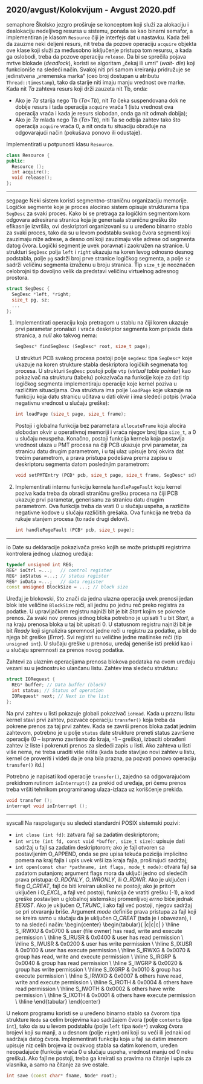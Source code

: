 2020/avgust/Kolokvijum - Avgust 2020.pdf
--------------------------------------------------------------------------------
semaphore
Školsko jezgro proširuje se konceptom koji služi za alokaciju i dealokaciju nedeljivog resursa
u sistemu,  ponaša se kao binarni semafor,  a implementiran je klasom `Resource` čiji je
interfejs dat u nastavku. Kada želi da zauzme neki deljeni resurs, nit treba da pozove operaciju
`acquire` objekta ove klase koji služi za međusobno isključenje pristupa tom resursu, a kada
ga oslobodi, treba da pozove operaciju `release`.
Da bi se sprečila pojava mrtve blokade (*deadlock*), koristi se algoritam „čekaj ili umri“ (*wait-
die*)  koji funkcioniše na sledeći način.  Svakoj niti pri samom kreiranju pridružuje se
jedinstvena „vremenska marka“ (ceo broj dostupan u atributu `Thread::timestamp`), tako da
starije niti imaju manju vrednost ove marke. Kada nit *Ta* zahteva resurs koji drži zauzeta nit
Tb, onda:

- Ako je *Ta* starija nego Tb (*Ta*<*Tb*),  nit *Ta* čeka suspendovana dok ne dobije resurs i tada operacija `acquire` vraća 1 (istu vrednost ova operacija vraća i kada je resurs slobodan, onda ga nit odmah dobija);
- Ako je *Ta* mlađa nego *Tb* (*Ta*>*Tb*), niti Ta se odbija zahtev tako što operacija `acquire` vraća 0, a nit onda tu situaciju obrađuje na odgovarajući način (pokušava ponovo ili odustaje).

Implementirati u potpunosti klasu `Resource`.
```cpp
class Resource {
public:
  Resource ();
  int acquire();
  void release();
};
```

--------------------------------------------------------------------------------
segpage
Neki sistem koristi segmentno-straničnu organizaciju memorije. Logičke segmente koje je
proces alocirao sistem opisuje strukturama tipa `SegDesc` za svaki proces. Kako bi se pretraga
za logičkim segmentom kom odgovara adresirana stranica koja je generisala straničnu grešku
što efikasnije izvršila,  ovi deskriptori organizovani su u uređeno binarno stablo za svaki
proces, tako da su u levom podstablu svakog čvora segmenti koji zauzimaju niže adrese, a
desno oni koji zauzimaju više adrese od segmenta datog čvora. Logički segment je uvek
poravnat i zaokružen na stranice. U strukturi `SegDesc` polja `left` i `right` ukazuju na koren
levog odnosno desnog podstabla, polje `pg` sadrži broj prve stranice logičkog segmenta, a polje
`sz` sadrži veličinu segmenta izraženu u broju stranica. Tip `size_t` je neoznačen celobrojni tip
dovoljno velik da predstavi veličinu virtuelnog adresnog prostora.
```cpp
struct SegDesc {
  SegDesc *left, *right;
  size_t pg, sz;
  ...
};
```

1. Implementirati operaciju koja pretragom u stablu na čiji koren ukazuje prvi parametar pronalazi i vraća deskriptor segmenta kom pripada data stranica, a *null* ako takvog nema:
   ```cpp
   SegDesc* findSegDesc (SegDesc* root, size_t page);
   ```
   U strukturi PCB svakog procesa postoji polje `segdesc` tipa `SegDesc*` koje ukazuje na koren
strukture stabla deskriptora logičkih segmenata tog procesa. U strukturi `SegDesc` postoji polje
`vtp` (*virtual table pointer*) kao pokazivač na strukturu (tabelu) pokazivača na funkcije koje za
dati tip logičkog segmenta implementiraju operacije koje kernel poziva u različitim
situacijama.  Ova struktura ima polje `loadPage` koje ukazuje na funkciju koja datu stranicu
učitava u dati okvir i ima sledeći potpis (vraća negativnu vrednost u slučaju greške):
   ```cpp
   int loadPage (size_t page, size_t frame);
   ```

   Postoji i globalna funkcija bez parametara `allocateFrame` koja alocira slobodan okvir u
operativnoj memoriji i vraća njegov broj tipa `size_t`, a 0 u slučaju neuspeha. Konačno,
postoji funkcija kernela koja postavlja vrednost ulaza u PMT procesa na čiji PCB ukazuje prvi
parametar, za stranicu datu drugim parametrom, i u taj ulaz upisuje broj okvira dat trećim
parametrom,  a prava pristupa podešava prema zapisu u deskriptoru segmenta datom
poslednjim parametrom:
   ```cpp
   void setPMTEntry (PCB* pcb, size_t page, size_t frame, SegDesc* sd);
   ```
2. Implementirati internu funkciju kernela `handlePageFault` koju kernel poziva kada
treba da obradi straničnu grešku procesa na čiji PCB ukazuje prvi parametar, generisanu za
stranicu datu drugim parametrom.  Ova funkcija treba da vrati 0 u slučaju uspeha, a različite
negativne kodove u slučaju različitih grešaka.  Ova funkcija ne treba da rukuje stanjem
procesa (to rade drugi delovi).
   ```cpp
   int handlePageFault (PCB* pcb, size_t page);
   ```

--------------------------------------------------------------------------------
io
Date su deklaracije pokazivača preko kojih se može pristupiti registrima kontrolera jednog
ulaznog uređaja:
```cpp
typedef unsigned int REG;
REG* ioCtrl =...;   // control register
REG* ioStatus =...; // status register
REG* ioData =...;   // data register
const unsigned BlockSize = ...; // block size
```
Uređaj je blokovski, što znači da jedna ulazna operacija uvek prenosi jedan blok iste veličine
`BlockSize` reči, ali jednu po jednu reč preko registra za podatke. U upravljačkom registru
najniži bit je bit *Start* kojim se pokreće prenos. Za svaki nov prenos jednog bloka potrebno je
upisati 1 u bit *Start*, a na kraju prenosa bloka u taj bit upisati 0. U statusnom registru najniži
bit je bit *Ready* koji signalizira spremnost jedne reči u registru za podatke, a bit do njega bit
greške (*Error*).  Svi registri su veličine jedne mašinske reči (tip `unsigned int`). U slučaju
greške u prenosu, uređaj generiše isti prekid kao i u slučaju spremnosti za prenos novog
podatka.

Zahtevi za ulaznim operacijama prenosa blokova podataka na ovom uređaju vezani su u
jednostruko ulančanu listu. Zahtev ima sledeću strukturu:
```cpp
struct IORequest {
  REG* buffer; // Data buffer (block)
  int status; // Status of operation
  IORequest* next; // Next in the list
};
```
Na prvi zahtev u listi pokazuje globali pokazivač `ioHead`.  Kada u praznu listu kernel stavi
prvi zahtev, pozvaće operaciju `transfer()` koja treba da pokrene prenos za taj prvi zahtev.
Kada se završi prenos bloka zadat jednim zahtevom, potrebno je u polje `status` date strukture
preneti status završene operacije (0 – ispravno završeno do kraja, -1 – greška),  izbaciti
obrađeni zahtev iz liste i pokrenuti prenos za sledeći zapis u listi. Ako zahteva u listi više
nema, ne treba uraditi više ništa (kada bude stavljao novi zahtev u listu, kernel će proveriti i
videti da je ona bila prazna, pa pozvati ponovo operaciju `transfer()` itd.)

Potrebno je napisati kod operacije `transfer()`,  zajedno sa odgovarajućom prekidnom
rutinom `ioInterrupt()` za prekid od uređaja,  pri čemu prenos treba vršiti tehnikom
programiranog ulaza-izlaza uz korišćenje prekida.
```cpp
void transfer ();
interrupt void ioInterrupt ();
```

--------------------------------------------------------------------------------
syscall
Na raspolaganju su sledeći standardni POSIX sistemski pozivi:

- `int close (int fd)`: zatvara fajl sa zadatim deskriptorom;
- `int write (int fd, const void *buffer, size_t size)`: upisuje dati sadržaj u fajl sa zadatim deskriptorom; ako je fajl otvoren sa postavljenim O_APPEND, onda se pre upisa tekuća pozicija implicitno pomera na kraj fajla i upis uvek vrši iza kraja fajla, proširujući sadržaj;
- `int open(const char *pathname, int flags, mode_t mode)`: otvara fajl sa zadatom putanjom; argument flags mora da uključi jedno od sledećih prava pristupa: *O_RDONLY*, *O_WRONLY*, ili *O_RDWR*. Ako je uključen i fleg *O_CREAT*, fajl će biti kreiran ukoliko ne postoji; ako je pritom uključen i *O_EXCL*, a fajl već postoji, funkcija će vratiti grešku (-1), a kod greške postavljen u globalnoj sistemskoj promenljivoj *errno* biće jednak *EEXIST*. Ako je uključen *O_TRUNC*, i ako fajl već postoji, njegov sadržaj se pri otvaranju briše. Argument *mode* definiše prava pristupa za fajl koji se kreira samo u slučaju da je uključen *O_CREAT* (tada je i obavezan), i to na sledeći način:
\begin{center}
\begin{tabular}{ |c|c|c| }
\hline
S\_IRWXU & 0x0700 & user (file owner) has read, write and execute permission \\
\hline
S\_IRUSR & 0x0400 & user has read permission \\
\hline
S\_IWUSR & 0x0200 & user has write permission \\
\hline
S\_IXUSR & 0x0100 & user has execute permission \\
\hline
S\_IRWXG & 0x0070 & group has read, write and execute permission \\
\hline
S\_IRGRP & 0x0040 & group has read permission \\
\hline
S\_IWGRP & 0x0020 & group has write permission \\
\hline
S\_IXGRP & 0x0010 & group has execute permission \\
\hline
S\_IRWXO & 0x0007 & others have read, write and execute permission \\
\hline
S\_IROTH & 0x0004 & others have read permission \\
\hline
S\_IWOTH & 0x0002 & others have write permission \\
\hline
S\_IXOTH & 0x0001 & others have execute permission \\
\hline
\end{tabular}
\end{center}

U nekom programu koristi se u uređeno binarno stablo sa čvorom tipa strukture `Node` sa celim
brojevima kao sadržajem čvora (polje `contents` tipa `int`),  tako da su u levom podstablu
(polje `left` tipa `Node*`) svakog čvora brojevi koji su manji, a u desnom (polje `right`) oni koji
su veći ili jednaki od sadržaja datog čvora. Implementirati funkciju koja u fajl sa datim
imenom upisuje niz celih brojeva iz ovakvog stabla sa datim korenom, uređen neopadajuće
(funkcija vraća 0 u slučaju uspeha, vrednost manju od 0 neku grešku). Ako fajl ne postoji,
treba ga kreirati sa pravima na čitanje i upis za vlasnika, a samo na čitanje za sve ostale.
```cpp
int save (const char* fname, Node* root);
```
